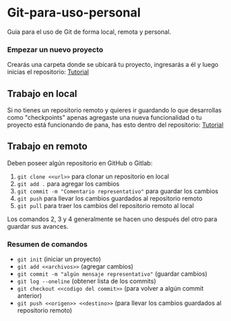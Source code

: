 # Git-para-uso-personal
Guia para el uso de Git de forma local, remota y personal.

### Empezar un nuevo proyecto
Crearás una carpeta donde se ubicará tu proyecto, ingresarás a él y luego inicias el repositorio: [Tutorial](https://www.ecodeup.com/instala-y-crea-tu-primer-repositorio-local-con-git-en-windows/#:~:text=Git%20es%20un%20sistema%20de,haga%20se%20almacenar%C3%A1n%20en%20local%2C)

## Trabajo en local
Si no tienes un repositorio remoto y quieres ir guardando lo que desarrollas como "checkpoints" apenas agregaste una nueva funcionalidad o tu proyecto está funcionando de pana, has esto dentro del repositorio: [Tutorial](https://victorhckinthefreeworld.com/2016/07/28/git-recuperar-un-archivo-o-todo-el-repositorio-a-una-version-anterior/)

## Trabajo en remoto
Deben poseer algún repositorio en GitHub o Gitlab:
1. `git clone <<url>>` para clonar un repositorio en local
2. `git add .` para agregar los cambios
3. `git commit -m "Comentario representativo"` para guardar los cambios
4. `git push` para llevar los cambios guardados al repositorio remoto
5. `git pull` para traer los cambios del repositorio remoto al local

Los comandos 2, 3 y 4 generalmente se hacen uno después del otro para guardar sus avances.

### Resumen de comandos
* `git init` (iniciar un proyecto)
* `git add <<archivos>>` (agregar cambios)
* `git commit -m "algún mensaje representativo"` (guardar cambios)
* `git log --oneline` (obtener lista de los commits)
* `git checkout <<codigo del commit>>` (para volver a algún commit anterior)
* `git push <<origen>> <<destino>>` (para llevar los cambios guardados al repositorio remoto)
